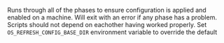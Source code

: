 Runs through all of the phases to ensure configuration is applied
and enabled on a machine. Will exit with an error if any phase has a
problem. Scripts should not depend on eachother having worked properly.
Set `OS_REFRESH_CONFIG_BASE_DIR` environment variable to override
the default
